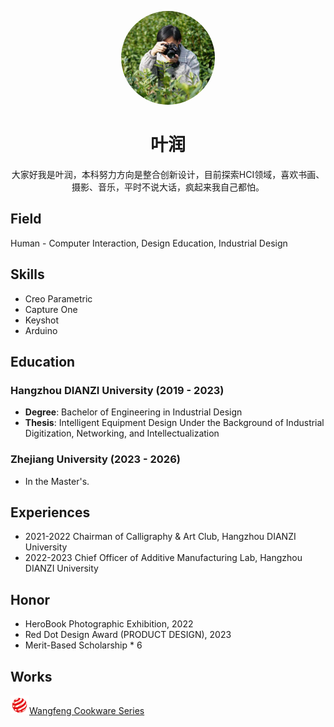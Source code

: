 <p align="center">
  <img width="150" src="https://github.com/wengstA/fab_hw/blob/main/_media/yr.jpg?raw=true" alt="叶润" style="border-radius:50%;">
</p>

<h1 align="center">叶润</h1>

<p align="center">
 大家好我是叶润，本科努力方向是整合创新设计，目前探索HCI领域，喜欢书画、摄影、音乐，平时不说大话，疯起来我自己都怕。
</p>

## Field
Human - Computer Interaction, Design Education, Industrial Design

## Skills
- Creo Parametric
- Capture One
- Keyshot
- Arduino

## Education
### Hangzhou DIANZI University (2019 - 2023)
- **Degree**: Bachelor of Engineering in Industrial Design
- **Thesis**: Intelligent Equipment Design Under the Background of Industrial Digitization, Networking, and Intellectualization

### Zhejiang University (2023 - 2026)
- In the Master's.

## Experiences
- 2021-2022 Chairman of Calligraphy & Art Club, Hangzhou DIANZI University
- 2022-2023 Chief Officer of Additive Manufacturing Lab, Hangzhou DIANZI University
  

## Honor
- HeroBook Photographic Exhibition, 2022
- Red Dot Design Award (PRODUCT DESIGN), 2023
- Merit-Based Scholarship * 6

## Works
<p align="left">
  <a href="https://www.red-dot.org/zh/project/wangfeng-cookware-series-62030applicable" target="_blank"><img src="../_media/reddot_ig.png" alt="GitHub" width="30">Wangfeng Cookware Series</a>
  &nbsp;
</p>

